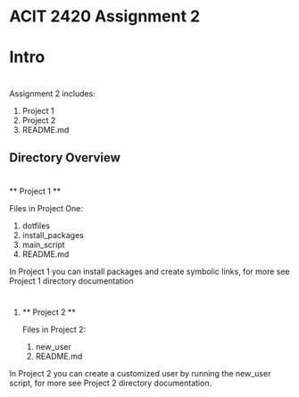 # ACIT 2420 Assignment 2
# Intro
#
Assignment 2 includes:

  1. Project 1
  2. Project 2
  3. README.md

## Directory Overview
#

   ** Project 1 **  

   Files in Project One:
   1. dotfiles
   2. install_packages
   3. main_script
   4. README.md

In Project 1 you can install packages and create symbolic links, for more see Project 1 directory documentation
# 

1. ** Project 2 **  

   Files in Project 2:
   1. new_user
   2. README.md

In Project 2 you can create a customized user by running the new_user script, for more see Project 2 directory documentation.

